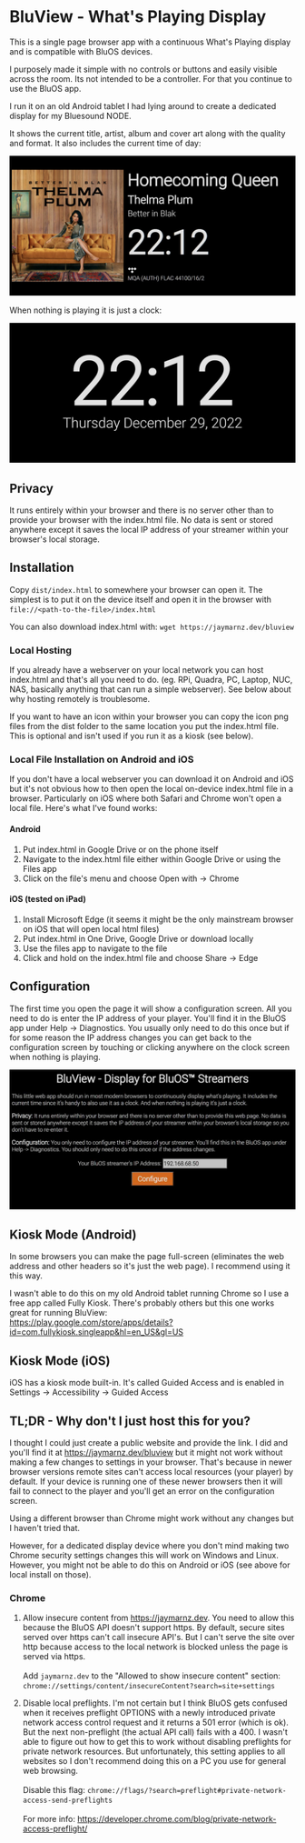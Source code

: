 # BluView - What's Playing Display
This is a single page browser app with a continuous What's Playing display and is compatible with BluOS devices.

I purposely made it simple with no controls or buttons and easily visible across the room. Its not intended to be a controller. For that you continue to use the BluOS app.

I run it on an old Android tablet I had lying around to create a dedicated display for my Bluesound NODE.

It shows the current title, artist, album and cover art along with the quality and format. It also includes the current time of day:

<kbd><img src="https://raw.githubusercontent.com/jaymarnz/bluview/master/images/playing.jpg"></kbd>

When nothing is playing it is just a clock:

<kbd><img src="https://raw.githubusercontent.com/jaymarnz/bluview/master/images/not-playing.jpg"></kbd>

## Privacy
It runs entirely within your browser and there is no server other than to provide your browser with the index.html file. No data is sent or stored anywhere except it saves the local IP address of your streamer within your browser's local storage.

## Installation
Copy `dist/index.html` to somewhere your browser can open it. The simplest is to put it on the device itself and open it in the browser with `file://<path-to-the-file>/index.html`

You can also download index.html with: `wget https://jaymarnz.dev/bluview`

### Local Hosting
If you already have a webserver on your local network you can host index.html and that's all you need to do. (eg. RPi, Quadra, PC, Laptop, NUC, NAS, basically anything that can run a simple webserver). See below about why hosting remotely is troublesome.

If you want to have an icon within your browser you can copy the icon png files from the dist folder to the same location you put the index.html file. This is optional and isn't used if you run it as a kiosk (see below).

### Local File Installation on Android and iOS
If you don't have a local webserver you can download it on Android and iOS but it's not obvious how to then open the local on-device index.html file in a browser. Particularly on iOS where both Safari and Chrome won't open a local file. Here's what I've found works:

#### Android
1. Put index.html in Google Drive or on the phone itself
2. Navigate to the index.html file either within Google Drive or using the Files app
3. Click on the file's menu and choose Open with -> Chrome

#### iOS (tested on iPad)
1. Install Microsoft Edge (it seems it might be the only mainstream browser on iOS that will open local html files)
2. Put index.html in One Drive, Google Drive or download locally
3. Use the files app to navigate to the file
4. Click and hold on the index.html file and choose Share -> Edge

## Configuration
The first time you open the page it will show a configuration screen. All you need to do is enter the IP address of your player. You'll find it in the BluOS app under Help -> Diagnostics. You usually only need to do this once but if for some reason the IP address changes you can get back to the configuration screen by touching or clicking anywhere on the clock screen when nothing is playing.

<kbd><img src="https://raw.githubusercontent.com/jaymarnz/bluview/master/images/configuration.jpg"></kbd>

## Kiosk Mode (Android)
In some browsers you can make the page full-screen (eliminates the web address and other headers so it's just the web page). I recommend using it this way.

I wasn't able to do this on my old Android tablet running Chrome so I use a free app called Fully Kiosk. There's probably others but this one works great for running BluView:<br>https://play.google.com/store/apps/details?id=com.fullykiosk.singleapp&hl=en_US&gl=US

## Kiosk Mode (iOS)
iOS has a kiosk mode built-in. It's called Guided Access and is enabled in Settings -> Accessibility -> Guided Access

## TL;DR - Why don't I just host this for you?
I thought I could just create a public website and provide the link. I did and you'll find it at https://jaymarnz.dev/bluview but it might not work without making a few changes to settings in your browser. That's because in newer browser versions remote sites can't access local resources (your player) by default. If your device is running one of these newer browsers then it will fail to connect to the player and you'll get an error on the configuration screen.

Using a different browser than Chrome might work without any changes but I haven't tried that.

However, for a dedicated display device where you don't mind making two Chrome security settings changes this will work on Windows and Linux. However, you might not be able to do this on Android or iOS (see above for local install on those).

### Chrome
1. Allow insecure content from https://jaymarnz.dev. You need to allow this because the BluOS API doesn't support https. By default, secure sites served over https can't call insecure API's. But I can't serve the site over http because access to the local network is blocked unless the page is served via https.<br><br>Add `jaymarnz.dev` to the "Allowed to show insecure content" section: <br>`chrome://settings/content/insecureContent?search=site+settings`

2. Disable local preflights. I'm not certain but I think BluOS gets confused when it receives preflight OPTIONS with a newly introduced private network access control request and it returns a 501 error (which is ok). But the next non-preflight (the actual API call) fails with a 400. I wasn't able to figure out how to get this to work without disabling preflights for private network resources. But unfortunately, this setting applies to all websites so I don't recommend doing this on a PC you use for general web browsing.<br> <br>Disable this flag: `chrome://flags/?search=preflight#private-network-access-send-preflights`<br><br>For more info: https://developer.chrome.com/blog/private-network-access-preflight/
